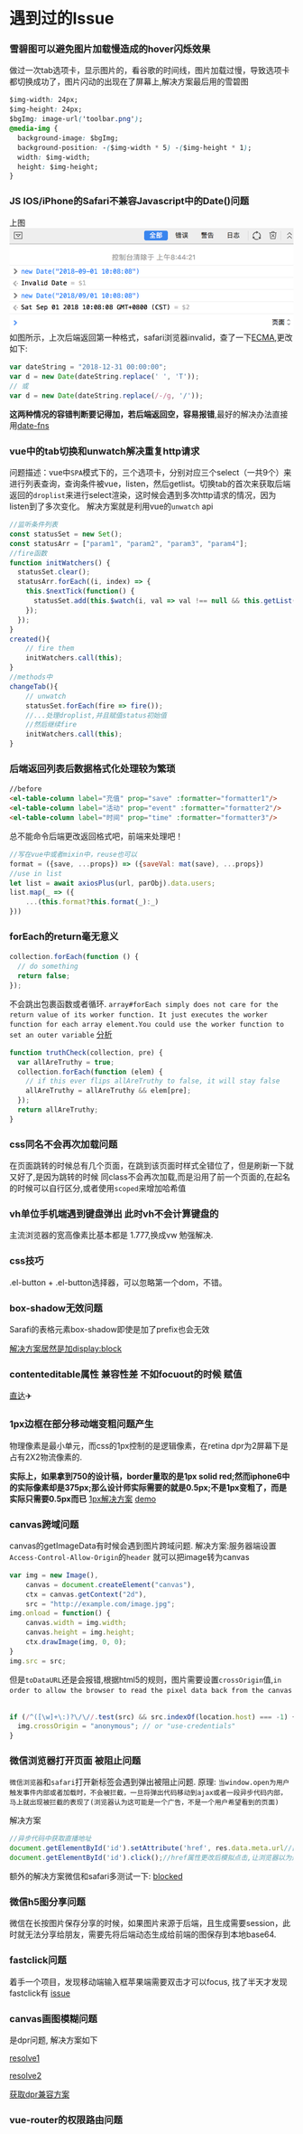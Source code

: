 # 遇到过的Issue <Badge text="0.10.1+" type="tip"/>

### 雪碧图可以避免图片加载慢造成的hover闪烁效果
做过一次tab选项卡，显示图片的，看谷歌的时间线，图片加载过慢，导致选项卡都切换成功了，图片闪动的出现在了屏幕上,解决方案最后用的雪碧图
```css
$img-width: 24px;
$img-height: 24px;
$bgImg: image-url('toolbar.png');
@media-img {
  background-image: $bgImg;
  background-position: -($img-width * 5) -($img-height * 1);
  width: $img-width;
  height: $img-height;
}
```

### JS IOS/iPhone的Safari不兼容Javascript中的Date()问题
上图
![An image](../.vuepress/public/ios_date.png)
如图所示，上次后端返回第一种格式，safari浏览器invalid，查了一下[ECMA](http://ecma-international.org/ecma-262/5.1/#sec-15.9.1.15),更改如下:
```js
var dateString = "2018-12-31 00:00:00";
var d = new Date(dateString.replace(' ', 'T'));
// 或
var d = new Date(dateString.replace(/-/g, '/'));
```
**这两种情况的容错判断要记得加，若后端返回空，容易报错**,最好的解决办法直接用[date-fns](https://date-fns.org/)


### vue中的tab切换和unwatch解决重复http请求
问题描述：vue中`SPA`模式下的，三个选项卡，分别对应三个select（一共9个）来进行列表查询，查询条件被vue，listen，然后getlist。切换tab的首次来获取后端返回的`droplist`来进行select渲染，这时候会遇到多次http请求的情况，因为listen到了多次变化。
解决方案就是利用vue的`unwatch` api
```js
//监听条件列表
const statusSet = new Set();
const statusArr = ["param1", "param2", "param3", "param4"];
//fire函数
function initWatchers() {
  statusSet.clear();
  statusArr.forEach((i, index) => {
    this.$nextTick(function() {
      statusSet.add(this.$watch(i, val => val !== null && this.getList()));
    });
  });
}
created(){
    // fire them
    initWatchers.call(this);
}
//methods中
changeTab(){
    // unwatch
    statusSet.forEach(fire => fire());
    //...处理droplist,并且赋值status初始值
    //然后继续fire
    initWatchers.call(this);
}
```
### 后端返回列表后数据格式化处理较为繁琐

```html
//before
<el-table-column label="充值" prop="save" :formatter="formatter1"/>
<el-table-column label="活动" prop="event" :formatter="formatter2"/>
<el-table-column label="时间" prop="time" :formatter="formatter3"/>
```
总不能命令后端更改返回格式吧，前端来处理吧！
```js
//写在vue中或者mixin中，reuse也可以
format = ({save, ...props}) => ({saveVal: mat(save), ...props})
//use in list
let list = await axiosPlus(url, parObj).data.users;
list.map(_ => ({
    ...(this.format?this.format(_):_)
}))
```

### forEach的return毫无意义
```js
collection.forEach(function () {
  // do something
  return false;
});
```
不会跳出包裹函数或者循环.
`array#forEach simply does not care for the return value of its worker function. It just executes the worker function for each array element.You could use the worker function to set an outer variable`
[分析](https://stackoverflow.com/questions/43555904/foreach-for-in-not-returning-values)
```js
function truthCheck(collection, pre) {
  var allAreTruthy = true;
  collection.forEach(function (elem) {
    // if this ever flips allAreTruthy to false, it will stay false
    allAreTruthy = allAreTruthy && elem[pre];
  });
  return allAreTruthy;
}
```


### css同名不会再次加载问题
在页面跳转的时候总有几个页面，在跳到该页面时样式全错位了，但是刷新一下就又好了,是因为跳转的时候 同class不会再次加载,而是沿用了前一个页面的,在起名的时候可以自行区分,或者使用`scoped`来增加哈希值

### vh单位手机端遇到键盘弹出 此时vh不会计算键盘的
主流浏览器的宽高像素比基本都是 1.777,换成vw 勉强解决. 

### css技巧
.el-button + .el-button选择器，可以忽略第一个dom，不错。

### box-shadow无效问题
Sarafi的表格元素box-shadow即使是加了prefix也会无效

[解决方案居然是加display:block](https://stackoverflow.com/questions/7610021/applying-box-shadow-to-tbody-in-safari)

### contenteditable属性 兼容性差 不如focuout的时候 赋值

[直达](https://stackoverflow.com/questions/46487619/contenteditable-div-append-a-html-element-and-v-model-it-in-vuejs)✈️

### 1px边框在部分移动端变粗问题产生

物理像素是最小单元，而css的1px控制的是逻辑像素，在retina dpr为2屏幕下是占有2X2物流像素的.

**实际上，如果拿到750的设计稿，border量取的是1px solid red;然而iphone6中的实际像素却是375px;那么设计师实际需要的就是0.5px;不是1px变粗了，而是实际只需要0.5px而已**
[1px解决方案](https://www.w3cplus.com/css/fix-1px-for-retina.html)
[demo](https://codepen.io/foolkai/pen/**QEgzLm**)

### canvas跨域问题
canvas的getImageData有时候会遇到图片跨域问题.
解决方案:服务器端设置`Access-Control-Allow-Origin`的`header` 就可以把image转为canvas
```js
var img = new Image(),
    canvas = document.createElement("canvas"),
    ctx = canvas.getContext("2d"),
    src = "http://example.com/image.jpg";
img.onload = function() {
    canvas.width = img.width;
    canvas.height = img.height;
    ctx.drawImage(img, 0, 0);
}
img.src = src;
```
但是`toDataURL`还是会报错,根据html5的规则，图片需要设置`crossOrigin`值,`in order to allow the browser to read the pixel data back from the canvas`

```js

if (/^([\w]+\:)?\/\//.test(src) && src.indexOf(location.host) === -1) {
  img.crossOrigin = "anonymous"; // or "use-credentials"
}
```

### 微信浏览器打开页面 被阻止问题
`微信浏览器`和`safari`打开新标签会遇到弹出被阻止问题.
原理:
`当window.open为用户触发事件内部或者加载时，不会被拦截，一旦将弹出代码移动到ajax或者一段异步代码内部，马上就出现被拦截的表现了(浏览器认为这可能是一个广告，不是一个用户希望看到的页面)`

解决方案

```js
//异步代码中获取直播地址
document.getElementById('id').setAttribute('href', res.data.meta.url//直播地址);
document.getElementById('id').click();//href属性更改后模拟点击,让浏览器以为是用户自己主动点击的，而不是自动弹出的广告
```
额外的解决方案微信和safari多测试一下:
[blocked](https://stackoverflow.com/questions/6628949/window-open-popup-getting-blocked-during-click-event)

### 微信h5图分享问题

微信在长按图片保存分享的时候，如果图片来源于后端，且生成需要session，此时就无法分享给朋友，需要先将后端动态生成给前端的图保存到本地base64.

### fastclick问题
着手一个项目，发现移动端输入框苹果端需要双击才可以focus, 找了半天才发现fastclick有 [issue](https://github.com/ftlabs/fastclick/issues/582)


### canvas画图模糊问题
是dpr问题, 解决方案如下

[resolve1](https://juejin.im/post/5aea7bb85188251cc953b71a)

[resolve2](https://stackoverflow.com/questions/24395076/canvas-generated-by-canvg-is-blurry-on-retina-screen)

[获取dpr兼容方案](https://stackoverflow.com/questions/5063489/how-can-you-get-the-css-pixel-device-pixel-ratio)


### vue-router的权限路由问题













